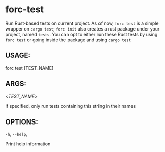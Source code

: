 
# forc-test
Run Rust-based tests on current project. As of now, `forc test` is a simple wrapper on `cargo test`;
`forc init` also creates a rust package under your project, named `tests`. You can opt to either run
these Rust tests by using `forc test` or going inside the package and using `cargo test`


## USAGE:
forc test [TEST_NAME]


## ARGS:

<_TEST_NAME_>

   If specified, only run tests containing this string in their names


## OPTIONS:

`-h`, `--help`, 

Print help information

